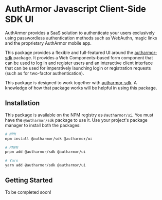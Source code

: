 # AuthArmor Javascript Client-Side SDK UI

AuthArmor provides a SaaS solution to authenticate your users exclusively using passwordless authentication methods such as WebAuthn, magic links and the proprietary AuthArmor mobile app.

This package provides a flexible and full-featured UI around the [autharmor-sdk](https://github.com/AuthArmor/autharmor-jsclient-sdk) package. It provides a Web Components-based form component that can be used to log in and register users and an interactive client interface that can be used for imperatively launching login or registration requests (such as for two-factor authentication).

This package is designed to work together with [autharmor-sdk](https://github.com/AuthArmor/autharmor-jsclient-sdk). A knowledge of how that package works will be helpful in using this package.

## Installation

This package is available on the NPM registry as `@autharmor/ui`. You must have the `@autharmor/sdk` package to use it. Use your project's package manager to install both the packages:

```sh
# NPM
npm install @autharmor/sdk @autharmor/ui

# PNPM
pnpm add @autharmor/sdk @autharmor/ui

# Yarn
yarn add @autharmor/sdk @autharmor/ui
```

## Getting Started

To be completed soon!
